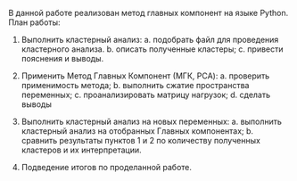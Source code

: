 В данной работе реализован метод главных компонент на языке Python. План работы:

1) Выполнить кластерный анализ:
a. подобрать файл для проведения кластерного анализа.
b. описать полученные кластеры;
c. привести пояснения и выводы.

2) Применить Метод Главных Компонент (МГК, PCA):
a. проверить применимость метода;
b. выполнить сжатие пространства переменных;
c. проанализировать матрицу нагрузок;
d. сделать выводы

3) Выполнить кластерный анализ на новых переменных:
a. выполнить кластерный анализ на отобранных Главных компонентах;
b. сравнить результаты пунктов 1 и 2 по количеству полученных кластеров и их
интерпретации.

4) Подведение итогов по проделанной работе.
